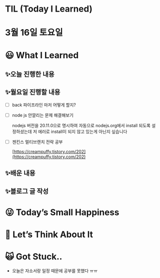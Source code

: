 # TIL (Today I Learned)

# 3월 16일 토요일

# 😃 What I Learned

## ✨오늘 진행한 내용

## ✨월요일 진행할 내용

- [ ]  back 파이프라인 마저 어떻게 할지?
- [ ]  node js 안깔리는 문제 해결해보기
    
    nodejs 버전을 20.11.0으로 명시하여 자동으로 nodejs.org에서 install 되도록 설정하셨는데 저 에러로 install이 되지 않고 있는게 아닌지 싶습니다
    
- [ ]  젠킨스 멀티브랜치 전략 공부
    
    [https://creampuffy.tistory.com/202](https://creampuffy.tistory.com/202)
    

## ✨배운 내용

## ✨블로그 글 작성

# 😜 Today’s Small Happiness

# 🧐 Let’s Think About It

# 🙀 Got Stuck..

- 오늘은 자소서랑 일정 때문에 공부를 못했다 ㅠㅠ